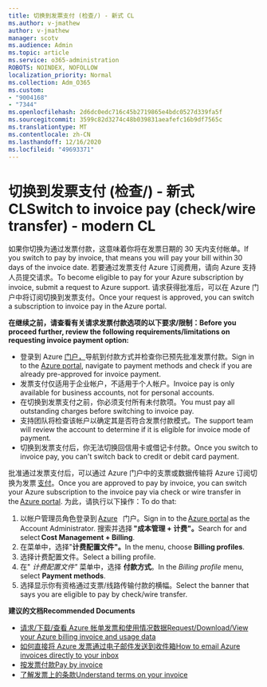 ```yaml
---
title: 切换到发票支付 (检查/) - 新式 CL
ms.author: v-jmathew
author: v-jmathew
manager: scotv
ms.audience: Admin
ms.topic: article
ms.service: o365-administration
ROBOTS: NOINDEX, NOFOLLOW
localization_priority: Normal
ms.collection: Adm_O365
ms.custom:
- "9004168"
- "7344"
ms.openlocfilehash: 2d6dc0edc716c45b2719865e4bdc0527d339fa5f
ms.sourcegitcommit: 3599c82d3274c48b039831aeafefc16b9df7565c
ms.translationtype: MT
ms.contentlocale: zh-CN
ms.lasthandoff: 12/16/2020
ms.locfileid: "49693371"
---
```

# <a name="switch-to-invoice-pay-checkwire-transfer---modern-cl"></a><span data-ttu-id="b4a03-102">切换到发票支付 (检查/) - 新式 CL</span><span class="sxs-lookup"><span data-stu-id="b4a03-102">Switch to invoice pay (check/wire transfer) - modern CL</span></span>

<span data-ttu-id="b4a03-103">如果你切换为通过发票付款，这意味着你将在发票日期的 30 天内支付帐单。</span><span class="sxs-lookup"><span data-stu-id="b4a03-103">If you switch to pay by invoice, that means you will pay your bill within 30 days of the invoice date.</span></span> <span data-ttu-id="b4a03-104">若要通过发票支付 Azure 订阅费用，请向 Azure 支持人员提交请求。</span><span class="sxs-lookup"><span data-stu-id="b4a03-104">To become eligible to pay for your Azure subscription by invoice, submit a request to Azure support.</span></span> <span data-ttu-id="b4a03-105">请求获得批准后，可以在 Azure 门户中将订阅切换到发票支付。</span><span class="sxs-lookup"><span data-stu-id="b4a03-105">Once your request is approved, you can switch a subscription to invoice pay in the Azure portal.</span></span>

<span data-ttu-id="b4a03-106">**在继续之前，请查看有关请求发票付款选项的以下要求/限制：**</span><span class="sxs-lookup"><span data-stu-id="b4a03-106">**Before you proceed further, review the following requirements/limitations on requesting invoice payment option:**</span></span>

- <span data-ttu-id="b4a03-107">登录到 Azure [门户，](https://portal.azure.com/)导航到付款方式并检查你已预先批准发票付款。</span><span class="sxs-lookup"><span data-stu-id="b4a03-107">Sign in to the [Azure portal](https://portal.azure.com/), navigate to payment methods and check if you are already pre-approved for invoice payment.</span></span>
- <span data-ttu-id="b4a03-108">发票支付仅适用于企业帐户，不适用于个人帐户。</span><span class="sxs-lookup"><span data-stu-id="b4a03-108">Invoice pay is only available for business accounts, not for personal accounts.</span></span>
- <span data-ttu-id="b4a03-109">在切换到发票支付之前，你必须支付所有未付款项。</span><span class="sxs-lookup"><span data-stu-id="b4a03-109">You must pay all outstanding charges before switching to invoice pay.</span></span>
- <span data-ttu-id="b4a03-110">支持团队将检查该帐户以确定其是否符合发票付款模式。</span><span class="sxs-lookup"><span data-stu-id="b4a03-110">The support team will review the account to determine if it is eligible for invoice mode of payment.</span></span>
- <span data-ttu-id="b4a03-111">切换到发票支付后，你无法切换回信用卡或借记卡付款。</span><span class="sxs-lookup"><span data-stu-id="b4a03-111">Once you switch to invoice pay, you can't switch back to credit or debit card payment.</span></span>

<span data-ttu-id="b4a03-112">批准通过发票支付后，可以通过 Azure 门户中的支票或数据传输将 Azure 订阅切换为发票 [支付](https://portal.azure.com/)。</span><span class="sxs-lookup"><span data-stu-id="b4a03-112">Once you are approved to pay by invoice, you can switch your Azure subscription to the invoice pay via check or wire transfer in the [Azure portal](https://portal.azure.com/).</span></span>
<span data-ttu-id="b4a03-113">为此，请执行以下操作：</span><span class="sxs-lookup"><span data-stu-id="b4a03-113">To do that:</span></span>

1. <span data-ttu-id="b4a03-114">以帐户管理员角色登录到 [Azure](https://portal.azure.com/)   门户。</span><span class="sxs-lookup"><span data-stu-id="b4a03-114">Sign in to the [Azure portal](https://portal.azure.com/) as the Account Administrator.</span></span> <span data-ttu-id="b4a03-115">搜索并选择 **"成本管理 + 计费"。**</span><span class="sxs-lookup"><span data-stu-id="b4a03-115">Search for and select **Cost Management + Billing**.</span></span>
2. <span data-ttu-id="b4a03-116">在菜单中，选择"**计费配置文件"。**</span><span class="sxs-lookup"><span data-stu-id="b4a03-116">In the menu, choose **Billing profiles**.</span></span>
3. <span data-ttu-id="b4a03-117">选择计费配置文件。</span><span class="sxs-lookup"><span data-stu-id="b4a03-117">Select a billing profile.</span></span>
4. <span data-ttu-id="b4a03-118">在" *计费配置文件"* 菜单中，选择 **付款方式**。</span><span class="sxs-lookup"><span data-stu-id="b4a03-118">In the *Billing profile* menu, select **Payment methods**.</span></span>
5. <span data-ttu-id="b4a03-119">选择显示你有资格通过支票/线路传输付款的横幅。</span><span class="sxs-lookup"><span data-stu-id="b4a03-119">Select the banner that says you are eligible to pay by check/wire transfer.</span></span>

<span data-ttu-id="b4a03-120">**建议的文档**</span><span class="sxs-lookup"><span data-stu-id="b4a03-120">**Recommended Documents**</span></span>

- [<span data-ttu-id="b4a03-121">请求/下载/查看 Azure 帐单发票和使用情况数据</span><span class="sxs-lookup"><span data-stu-id="b4a03-121">Request/Download/View your Azure billing invoice and usage data</span></span>](https://docs.microsoft.com/azure/billing/billing-download-azure-invoice-daily-usage-date)
- [<span data-ttu-id="b4a03-122">如何直接将 Azure 发票通过电子邮件发送到收件箱</span><span class="sxs-lookup"><span data-stu-id="b4a03-122">How to email Azure invoices directly to your inbox</span></span>](https://docs.microsoft.com/azure/billing/billing-download-azure-invoice-daily-usage-date)
- [<span data-ttu-id="b4a03-123">按发票付款</span><span class="sxs-lookup"><span data-stu-id="b4a03-123">Pay by invoice</span></span>](https://docs.microsoft.com/azure/billing/billing-how-to-pay-by-invoice)
- [<span data-ttu-id="b4a03-124">了解发票上的条款</span><span class="sxs-lookup"><span data-stu-id="b4a03-124">Understand terms on your invoice</span></span>](https://docs.microsoft.com/azure/billing/billing-understand-your-invoice)
